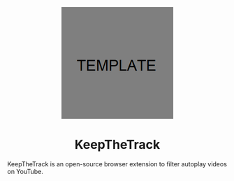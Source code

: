 <p align="center">
  <img src="assets/doc/logo256.png" alt="logo"></img>
</p>

<h1 align="center">KeepTheTrack</h1>

KeepTheTrack is an open-source browser extension to filter autoplay videos on YouTube.